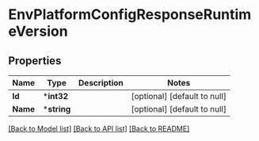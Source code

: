 # EnvPlatformConfigResponseRuntimeVersion

## Properties
Name | Type | Description | Notes
------------ | ------------- | ------------- | -------------
**Id** | ***int32** |  | [optional] [default to null]
**Name** | ***string** |  | [optional] [default to null]

[[Back to Model list]](../README.md#documentation-for-models) [[Back to API list]](../README.md#documentation-for-api-endpoints) [[Back to README]](../README.md)


